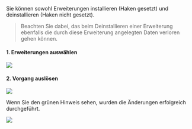 <!--
 * @file page_admin_courseManagement_plugins_de.md
 *
 * @author Till Uhlig <till.uhlig@student.uni-halle.de>
 * @date 2015
-->


Sie können sowohl Erweiterungen installieren (Haken gesetzt) und deinstallieren (Haken nicht gesetzt).

> Beachten Sie dabei, das beim Deinstallieren einer Erweiterung ebenfalls die durch diese Erweiterung angelegten Daten verloren gehen können.

#### 1. Erweiterungen auswählen

![](pluginsB.png)

#### 2. Vorgang auslösen

![](pluginsA.png)

Wenn Sie den grünen Hinweis sehen, wurden die Änderungen erfolgreich durchgeführt.

![](pluginsC.png)